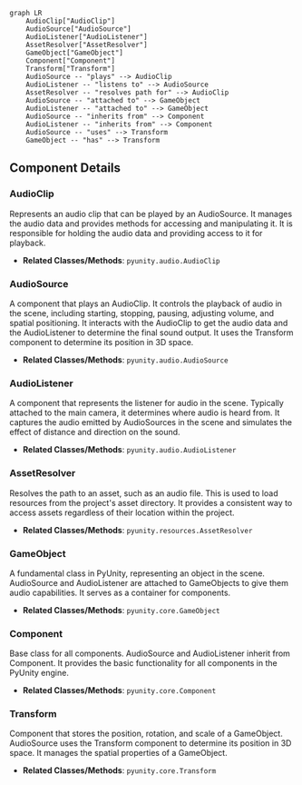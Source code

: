 ```mermaid
graph LR
    AudioClip["AudioClip"]
    AudioSource["AudioSource"]
    AudioListener["AudioListener"]
    AssetResolver["AssetResolver"]
    GameObject["GameObject"]
    Component["Component"]
    Transform["Transform"]
    AudioSource -- "plays" --> AudioClip
    AudioListener -- "listens to" --> AudioSource
    AssetResolver -- "resolves path for" --> AudioClip
    AudioSource -- "attached to" --> GameObject
    AudioListener -- "attached to" --> GameObject
    AudioSource -- "inherits from" --> Component
    AudioListener -- "inherits from" --> Component
    AudioSource -- "uses" --> Transform
    GameObject -- "has" --> Transform
```

## Component Details

### AudioClip
Represents an audio clip that can be played by an AudioSource. It manages the audio data and provides methods for accessing and manipulating it. It is responsible for holding the audio data and providing access to it for playback.
- **Related Classes/Methods**: `pyunity.audio.AudioClip`

### AudioSource
A component that plays an AudioClip. It controls the playback of audio in the scene, including starting, stopping, pausing, adjusting volume, and spatial positioning. It interacts with the AudioClip to get the audio data and the AudioListener to determine the final sound output. It uses the Transform component to determine its position in 3D space.
- **Related Classes/Methods**: `pyunity.audio.AudioSource`

### AudioListener
A component that represents the listener for audio in the scene. Typically attached to the main camera, it determines where audio is heard from. It captures the audio emitted by AudioSources in the scene and simulates the effect of distance and direction on the sound.
- **Related Classes/Methods**: `pyunity.audio.AudioListener`

### AssetResolver
Resolves the path to an asset, such as an audio file. This is used to load resources from the project's asset directory. It provides a consistent way to access assets regardless of their location within the project.
- **Related Classes/Methods**: `pyunity.resources.AssetResolver`

### GameObject
A fundamental class in PyUnity, representing an object in the scene. AudioSource and AudioListener are attached to GameObjects to give them audio capabilities. It serves as a container for components.
- **Related Classes/Methods**: `pyunity.core.GameObject`

### Component
Base class for all components. AudioSource and AudioListener inherit from Component. It provides the basic functionality for all components in the PyUnity engine.
- **Related Classes/Methods**: `pyunity.core.Component`

### Transform
Component that stores the position, rotation, and scale of a GameObject. AudioSource uses the Transform component to determine its position in 3D space. It manages the spatial properties of a GameObject.
- **Related Classes/Methods**: `pyunity.core.Transform`
